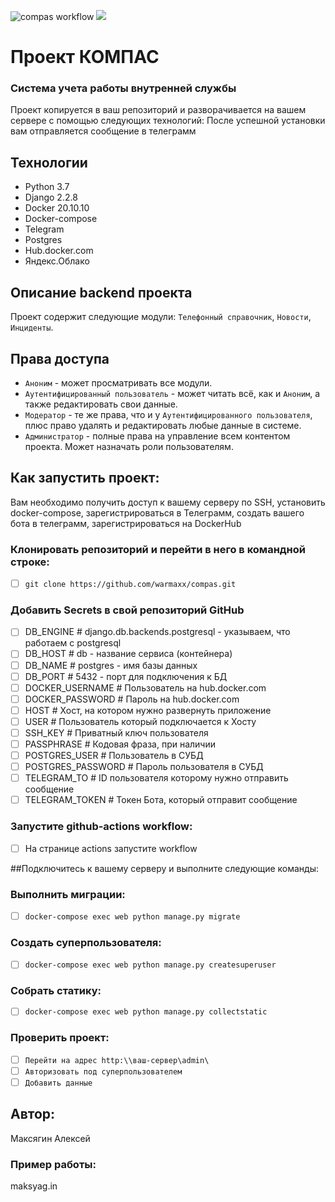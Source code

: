 ![compas workflow](https://github.com/warmaxx/Compas/actions/workflows/compas_workflow.yml/badge.svg)
![](https://github.com/warmaxx/Compas/compas.gif)
# Проект КОМПАС
### Система учета работы внутренней службы
Проект копируется в ваш репозиторий и разворачивается на вашем сервере с помощью следующих технологий:
После успешной установки вам отправляется сообщение в телеграмм
## Технологии
* Python 3.7
* Django 2.2.8
* Docker 20.10.10
* Docker-compose
* Telegram
* Postgres
* Hub.docker.com
* Яндекс.Облако
## Описание backend проекта
Проект содержит следующие модули:
`Телефонный справочник`, `Новости`, `Инциденты`.
 

## Права доступа
* `Аноним` - может просматривать все модули.
* `Аутентифицированный пользователь` - может читать всё, как и `Аноним`, а также редактировать свои данные.
* `Модератор` - те же права, что и у `Аутентифицированного пользователя`, плюс право удалять и редактировать любые данные в системе.
* `Администратор` - полные права на управление всем контентом проекта. Может назначать роли пользователям.
## Как запустить проект:
Вам необходимо получить доступ к вашему серверу по SSH, установить docker-compose, зарегистрироваться в Телеграмм, создать вашего бота в телеграмм, зарегистрироваться на DockerHub
### Клонировать репозиторий и перейти в него в командной строке:  

 - [ ] `git clone https://github.com/warmaxx/compas.git`

### Добавить Secrets в свой репозиторий GitHub 
 - [ ] DB_ENGINE # django.db.backends.postgresql - указываем, что работаем с postgresql
 - [ ] DB_HOST # db - название сервиса (контейнера)
 - [ ] DB_NAME # postgres - имя базы данных
 - [ ] DB_PORT # 5432 - порт для подключения к БД 
 - [ ] DOCKER_USERNAME # Пользователь на hub.docker.com
 - [ ] DOCKER_PASSWORD # Пароль на hub.docker.com
 - [ ] HOST # Хост, на котором нужно развернуть приложение
 - [ ] USER # Пользователь который подключается к Хосту
 - [ ] SSH_KEY # Приватный ключ пользователя
 - [ ] PASSPHRASE # Кодовая фраза, при наличии
 - [ ] POSTGRES_USER # Пользователь в СУБД
 - [ ] POSTGRES_PASSWORD # Пароль пользователя в CУБД
 - [ ] TELEGRAM_TO # ID пользователя которому нужно отправить сообщение
 - [ ] TELEGRAM_TOKEN # Токен Бота, который отправит сообщение
 
### Запустите github-actions workflow:

 - [ ] На странице actions запустите workflow

##Подключитесь к вашему серверу и выполните следующие команды: 
### Выполнить миграции:

 - [ ] `docker-compose exec web python manage.py migrate`

### Создать суперпользователя:

 - [ ] `docker-compose exec web python manage.py createsuperuser`

### Собрать статику:

 - [ ] `docker-compose exec web python manage.py collectstatic`


### Проверить проект:
- [ ] `Перейти на адрес http:\\ваш-сервер\admin\`
- [ ] `Авторизовать под суперпользователем`
- [ ] `Добавить данные`

## Автор:
Максягин Алексей
### Пример работы:
maksyag.in
